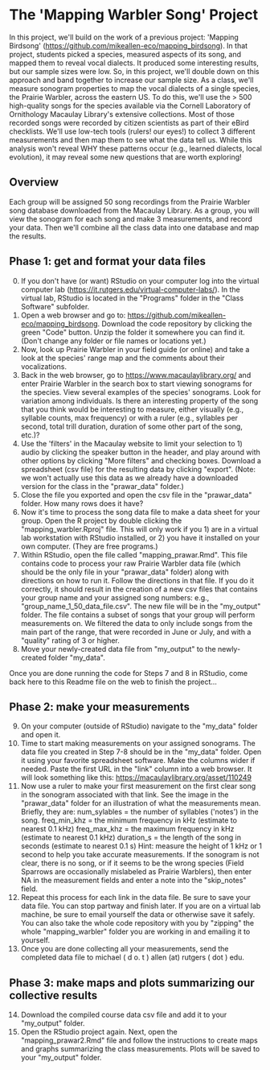 # The 'Mapping Warbler Song' Project
In this project, we'll build on the work of a previous project: 'Mapping Birdsong' (https://github.com/mikeallen-eco/mapping_birdsong). In that project, students picked a species, measured aspects of its song, and mapped them to reveal vocal dialects. It produced some interesting results, but our sample sizes were low. So, in this project, we'll double down on this approach and band together to increase our sample size. As a class, we'll measure sonogram properties to map the vocal dialects of a single species, the Prairie Warbler, across the eastern US. To do this, we'll use the > 500 high-quality songs for the species available via the Cornell Laboratory of Ornithology Macaulay Library's extensive collections. Most of those recorded songs were recorded by citizen scientists as part of their eBird checklists. We'll use low-tech tools (rulers! our eyes!) to collect 3 different measurements and then map them to see what the data tell us. While this analysis won't reveal WHY these patterns occur (e.g., learned dialects, local evolution), it may reveal some new questions that are worth exploring!

## Overview
Each group will be assigned 50 song recordings from the Prairie Warbler song database downloaded from the Macaulay Library. As a group, you will view the sonogram for each song and make 3 measurements, and record your data. Then we'll combine all the class data into one database and map the results.

## Phase 1: get and format your data files
0. If you don't have (or want) RStudio on your computer log into the virtual computer lab (https://it.rutgers.edu/virtual-computer-labs/). In the virtual lab, RStudio is located in the "Programs" folder in the "Class Software" subfolder.
1. Open a web browser and go to: https://github.com/mikeallen-eco/mapping_birdsong.
Download the code repository by clicking the green "Code" button. Unzip the folder it somewhere you can find it. (Don't change any folder or file names or locations yet.)
2. Now, look up Prairie Warbler in your field guide (or online) and take a look at the species' range map and the comments about their vocalizations.
3. Back in the web browser, go to https://www.macaulaylibrary.org/ and enter Prairie Warbler in the search box to start viewing sonograms for the species. View several examples of the species' sonograms. Look for variation among individuals. Is there an interesting property of the song that you think would be interesting to measure, either visually (e.g., syllable counts, max frequency) or with a ruler (e.g., syllables per second, total trill duration, duration of some other part of the song, etc.)? 
4. Use the 'filters' in the Macaulay website to limit your selection to 1) audio by clicking the speaker button in the header, and play around with other options by clicking "More filters" and checking boxes. Download a spreadsheet (csv file) for the resulting data by clicking "export". (Note: we won't actually use this data as we already have a downloaded version for the class in the "prawar_data" folder.)
5. Close the file you exported and open the csv file in the "prawar_data" folder. How many rows does it have?
6. Now it's time to process the song data file to make a data sheet for your group. Open the R project by double clicking the "mapping_warbler.Rproj" file. This will only work if you 1) are in a virtual lab workstation with RStudio installed, or 2) you have it installed on your own computer. (They are free programs.)
7. Within RStudio, open the file called "mapping_prawar.Rmd". This file contains code to process your raw Prairie Warbler data file (which should be the only file in your "prawar_data" folder) along with directions on how to run it. Follow the directions in that file. If you do it correctly, it should result in the creation of a new csv files that contains your group name and your assigned song numbers: e.g., "group_name_1_50_data_file.csv". The new file will be in the "my_output" folder. The file contains a subset of songs that your group will perform measurements on. We filtered the data to only include songs from the main part of the range, that were recorded in June or July, and with a "quality" rating of 3 or higher.
8. Move your newly-created data file from "my_output" to the newly-created folder "my_data".

Once you are done running the code for Steps 7 and 8 in RStudio, come back here to this Readme file on the web to finish the project...

## Phase 2: make your measurements
9. On your computer (outside of RStudio) navigate to the "my_data" folder and open it. 
10. Time to start making measurements on your assigned sonograms. The data file you created in Step 7-8 should be in the "my_data" folder. Open it using your favorite spreadsheet software. Make the columns wider if needed. Paste the first URL in the "link" column into a web browser. It will look something like this: https://macaulaylibrary.org/asset/110249
11. Now use a ruler to make your first measurement on the first clear song in the sonogram associated with that link. See the image in the "prawar_data" folder for an illustration of what the measurements mean. Briefly, they are:
num_sylables = the number of syllables ('notes') in the song.
freq_min_khz = the minimum frequency in kHz (estimate to nearest 0.1 kHz)
freq_max_khz = the maximum frequency in kHz (estimate to nearest 0.1 kHz)
duration_s = the length of the song in seconds (estimate to nearest 0.1 s)
Hint: measure the height of 1 kHz or 1 second to help you take accurate measurements. If the sonogram is not clear, there is no song, or if it seems to be the wrong species (Field Sparrows are occasionally mislabeled as Prairie Warblers), then enter NA in the measurement fields and enter a note into the "skip_notes" field.
12. Repeat this process for each link in the data file. Be sure to save your data file. You can stop partway and finish later. If you are on a virtual lab machine, be sure to email yourself the data or otherwise save it safely. You can also take the whole code repository with you by "zipping" the whole "mapping_warbler" folder you are working in and emailing it to yourself.
13. Once you are done collecting all your measurements, send the completed data file to michael ( d o. t ) allen (at) rutgers ( dot ) edu.

## Phase 3: make maps and plots summarizing our collective results
14. Download the compiled course data csv file and add it to your "my_output" folder. 
15. Open the RStudio project again. Next, open the "mapping_prawar2.Rmd" file and follow the instructions to create maps and graphs summarizing the class measurements. Plots will be saved to your "my_output" folder.